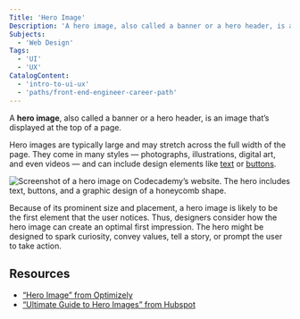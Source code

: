 ```yaml
---
Title: 'Hero Image'
Description: 'A hero image, also called a banner or a hero header, is an image that’s displayed at the top of a page.'
Subjects:
  - 'Web Design'
Tags:
  - 'UI'
  - 'UX'
CatalogContent:
  - 'intro-to-ui-ux'
  - 'paths/front-end-engineer-career-path'
---
```


A **hero image**, also called a banner or a hero header, is an image that’s displayed at the top of a page.

Hero images are typically large and may stretch across the full width of the page. They come in many styles &mdash; photographs, illustrations, digital art, and even videos &mdash; and can include design elements like [text](https://www.codecademy.com/resources/docs/uiux/text) or [buttons](https://www.codecademy.com/resources/docs/uiux/buttons).

![Screenshot of a hero image on Codecademy’s website. The hero includes text, buttons, and a graphic design of a honeycomb shape.](https://static-assets.codecademy.com/Courses/intro-to-ui-and-ux/docs/Hero-Image-Codecademy.png)

Because of its prominent size and placement, a hero image is likely to be the first element that the user notices. Thus, designers consider how the hero image can create an optimal first impression. The hero might be designed to spark curiosity, convey values, tell a story, or prompt the user to take action.

## Resources

- [“Hero Image” from Optimizely](https://www.optimizely.com/optimization-glossary/hero-image/)
- [“Ultimate Guide to Hero Images” from Hubspot](https://blog.hubspot.com/marketing/hero-image)

